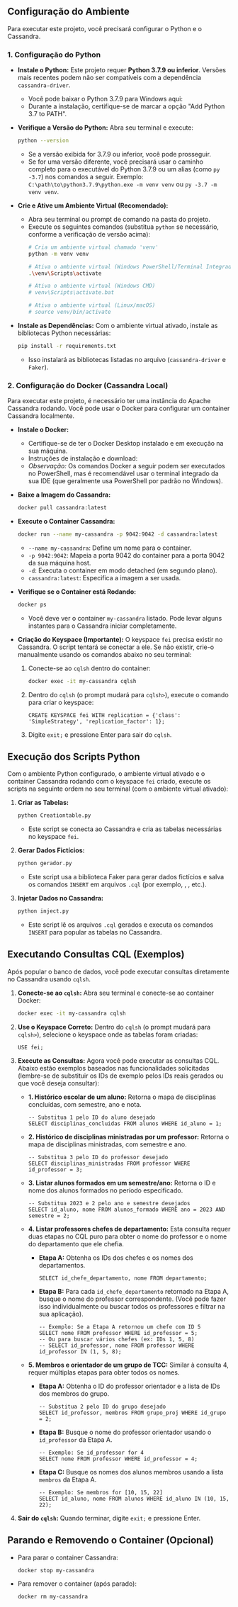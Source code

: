 ## Configuração do Ambiente

Para executar este projeto, você precisará configurar o Python e o Cassandra.

### 1. Configuração do Python

*   **Instale o Python:** Este projeto requer **Python 3.7.9 ou inferior**. Versões mais recentes podem não ser compatíveis com a dependência `cassandra-driver`.
    *   Você pode baixar o Python 3.7.9 para Windows aqui: <mcurl name="Python 3.7.9 Download" url="https://www.python.org/downloads/release/python-379/"></mcurl>
    *   Durante a instalação, certifique-se de marcar a opção "Add Python 3.7 to PATH".

*   **Verifique a Versão do Python:** Abra seu terminal e execute:
    ```bash
    python --version
    ```
    *   Se a versão exibida for 3.7.9 ou inferior, você pode prosseguir.
    *   Se for uma versão diferente, você precisará usar o caminho completo para o executável do Python 3.7.9 ou um alias (como `py -3.7`) nos comandos a seguir. Exemplo: `C:\path\to\python3.7.9\python.exe -m venv venv` ou `py -3.7 -m venv venv`.

*   **Crie e Ative um Ambiente Virtual (Recomendado):**
    *   Abra seu terminal ou prompt de comando na pasta do projeto.
    *   Execute os seguintes comandos (substitua `python` se necessário, conforme a verificação de versão acima):
        ```bash
        # Cria um ambiente virtual chamado 'venv'
        python -m venv venv

        # Ativa o ambiente virtual (Windows PowerShell/Terminal Integrado)
        .\venv\Scripts\activate

        # Ativa o ambiente virtual (Windows CMD)
        # venv\Scripts\activate.bat

        # Ativa o ambiente virtual (Linux/macOS)
        # source venv/bin/activate
        ```

*   **Instale as Dependências:** Com o ambiente virtual ativado, instale as bibliotecas Python necessárias:
    ```bash
    pip install -r requirements.txt
    ```
    *   Isso instalará as bibliotecas listadas no arquivo <mcfile name="requirements.txt" path="f:\Github\nosql-database\Projeto 2 - Wide-column Store\requirements.txt"></mcfile> (`cassandra-driver` e `Faker`).

### 2. Configuração do Docker (Cassandra Local)

Para executar este projeto, é necessário ter uma instância do Apache Cassandra rodando. Você pode usar o Docker para configurar um container Cassandra localmente.

*   **Instale o Docker:**
    *   Certifique-se de ter o Docker Desktop instalado e em execução na sua máquina.
    *   Instruções de instalação e download: <mcurl name="Docker Official Website" url="https://docs.docker.com/get-docker/"></mcurl>
    *   *Observação:* Os comandos Docker a seguir podem ser executados no PowerShell, mas é recomendável usar o terminal integrado da sua IDE (que geralmente usa PowerShell por padrão no Windows).

*   **Baixe a Imagem do Cassandra:**
    ```bash
    docker pull cassandra:latest
    ```

*   **Execute o Container Cassandra:**
    ```bash
    docker run --name my-cassandra -p 9042:9042 -d cassandra:latest
    ```
    *   `--name my-cassandra`: Define um nome para o container.
    *   `-p 9042:9042`: Mapeia a porta 9042 do container para a porta 9042 da sua máquina host.
    *   `-d`: Executa o container em modo detached (em segundo plano).
    *   `cassandra:latest`: Especifica a imagem a ser usada.

*   **Verifique se o Container está Rodando:**
    ```bash
    docker ps
    ```
    *   Você deve ver o container `my-cassandra` listado. Pode levar alguns instantes para o Cassandra iniciar completamente.

*   **Criação do Keyspace (Importante):** O keyspace `fei` precisa existir no Cassandra. O script <mcfile name="Creationtable.py" path="f:\Github\nosql-database\Projeto 2 - Wide-column Store\Creationtable.py"></mcfile> tentará se conectar a ele. Se não existir, crie-o manualmente usando os comandos abaixo no seu terminal:

    1.  Conecte-se ao `cqlsh` dentro do container:
        ```bash
        docker exec -it my-cassandra cqlsh
        ```
    2.  Dentro do `cqlsh` (o prompt mudará para `cqlsh>`), execute o comando para criar o keyspace:
        ```cql
        CREATE KEYSPACE fei WITH replication = {'class': 'SimpleStrategy', 'replication_factor': 1};
        ```
    3.  Digite `exit;` e pressione Enter para sair do `cqlsh`.

## Execução dos Scripts Python

Com o ambiente Python configurado, o ambiente virtual ativado e o container Cassandra rodando com o keyspace `fei` criado, execute os scripts na seguinte ordem no seu terminal (com o ambiente virtual ativado):

1.  **Criar as Tabelas:**
    ```bash
    python Creationtable.py
    ```
    *   Este script se conecta ao Cassandra e cria as tabelas necessárias no keyspace `fei`.

2.  **Gerar Dados Fictícios:**
    ```bash
    python gerador.py
    ```
    *   Este script usa a biblioteca Faker para gerar dados fictícios e salva os comandos `INSERT` em arquivos `.cql` (por exemplo, <mcfile name="1alunos.cql" path="f:\Github\nosql-database\Projeto 2 - Wide-column Store\1alunos.cql"></mcfile>, <mcfile name="1professores.cql" path="f:\Github\nosql-database\Projeto 2 - Wide-column Store\1professores.cql"></mcfile>, etc.).

3.  **Injetar Dados no Cassandra:**
    ```bash
    python inject.py
    ```
    *   Este script lê os arquivos `.cql` gerados e executa os comandos `INSERT` para popular as tabelas no Cassandra.

## Executando Consultas CQL (Exemplos)

Após popular o banco de dados, você pode executar consultas diretamente no Cassandra usando `cqlsh`.

1.  **Conecte-se ao `cqlsh`:** Abra seu terminal e conecte-se ao container Docker:
    ```bash
    docker exec -it my-cassandra cqlsh
    ```

2.  **Use o Keyspace Correto:** Dentro do `cqlsh` (o prompt mudará para `cqlsh>`), selecione o keyspace onde as tabelas foram criadas:
    ```cql
    USE fei;
    ```

3.  **Execute as Consultas:** Agora você pode executar as consultas CQL. Abaixo estão exemplos baseados nas funcionalidades solicitadas (lembre-se de substituir os IDs de exemplo pelos IDs reais gerados ou que você deseja consultar):

    *   **1. Histórico escolar de um aluno:** Retorna o mapa de disciplinas concluídas, com semestre, ano e nota.
        ```cql
        -- Substitua 1 pelo ID do aluno desejado
        SELECT disciplinas_concluidas FROM alunos WHERE id_aluno = 1;
        ```

    *   **2. Histórico de disciplinas ministradas por um professor:** Retorna o mapa de disciplinas ministradas, com semestre e ano.
        ```cql
        -- Substitua 3 pelo ID do professor desejado
        SELECT disciplinas_ministradas FROM professor WHERE id_professor = 3;
        ```

    *   **3. Listar alunos formados em um semestre/ano:** Retorna o ID e nome dos alunos formados no período especificado.
        ```cql
        -- Substitua 2023 e 2 pelo ano e semestre desejados
        SELECT id_aluno, nome FROM alunos_formado WHERE ano = 2023 AND semestre = 2;
        ```

    *   **4. Listar professores chefes de departamento:** Esta consulta requer duas etapas no CQL puro para obter o nome do professor e o nome do departamento que ele chefia.
        *   **Etapa A:** Obtenha os IDs dos chefes e os nomes dos departamentos.
            ```cql
            SELECT id_chefe_departamento, nome FROM departamento;
            ```
        *   **Etapa B:** Para cada `id_chefe_departamento` retornado na Etapa A, busque o nome do professor correspondente. (Você pode fazer isso individualmente ou buscar todos os professores e filtrar na sua aplicação).
            ```cql
            -- Exemplo: Se a Etapa A retornou um chefe com ID 5
            SELECT nome FROM professor WHERE id_professor = 5;
            -- Ou para buscar vários chefes (ex: IDs 1, 5, 8)
            -- SELECT id_professor, nome FROM professor WHERE id_professor IN (1, 5, 8);
            ```

    *   **5. Membros e orientador de um grupo de TCC:** Similar à consulta 4, requer múltiplas etapas para obter todos os nomes.
        *   **Etapa A:** Obtenha o ID do professor orientador e a lista de IDs dos membros do grupo.
            ```cql
            -- Substitua 2 pelo ID do grupo desejado
            SELECT id_professor, membros FROM grupo_proj WHERE id_grupo = 2;
            ```
        *   **Etapa B:** Busque o nome do professor orientador usando o `id_professor` da Etapa A.
            ```cql
            -- Exemplo: Se id_professor for 4
            SELECT nome FROM professor WHERE id_professor = 4;
            ```
        *   **Etapa C:** Busque os nomes dos alunos membros usando a lista `membros` da Etapa A.
            ```cql
            -- Exemplo: Se membros for [10, 15, 22]
            SELECT id_aluno, nome FROM alunos WHERE id_aluno IN (10, 15, 22);
            ```

4.  **Sair do `cqlsh`:** Quando terminar, digite `exit;` e pressione Enter.

## Parando e Removendo o Container (Opcional)

*   Para parar o container Cassandra:
    ```bash
    docker stop my-cassandra
    ```
*   Para remover o container (após parado):
    ```bash
    docker rm my-cassandra
    ```
